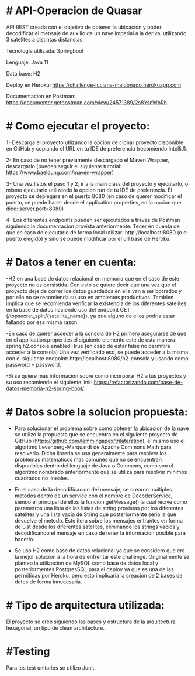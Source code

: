 # # API-Operacion de Quasar
API REST creada con el objetivo de obtener la ubicacion y poder decodificar el mensaje de auxilio de un nave imperial a la deriva, utilizando 3 satelites a distintas distancias.

Tecnología utilizada: Springboot

Lenguaje: Java 11

Data base: H2

Deploy en Heroku: https://challenge-luciana-maldonado.herokuapp.com

Documentacion en Postman: https://documenter.getpostman.com/view/24571389/2s8YsnWbRh


# # Como ejecutar el proyecto:
1- Descarga el proyecto utlizando la opcion de clonar proyecto disponible en GitHub y copiando el URL en tu IDE de preferencia (recomiendo IntelliJ).

2- En caso de no tener previamente descargado el Maven Wrapper, descargarlo (pueden seguir el siguiente tutorial: https://www.baeldung.com/maven-wrapper)

3- Una vez listos el paso 1 y 2, ir a la main class del proyecto y ejecutarlo, o mismo ejecutarlo utilizando la opcion run de tu IDE de preferencia.
El proyecto se deplegara en el puerto 8080 (en caso de querer modificar el puerto, se puede hacer desde el application.properties,
en la opcion que dice: server.port=8080)

4- Los diferentes endpoints pueden ser ejecutados a traves de Postman siguiendo la documentacion provista anteriormente.
Tener en cuenta de que en caso de ejecutarlo de forma local utilizar: http://localhost:8080 (o el puerto elegido) y sino se puede modificar por el url base de Heroku.

# # Datos a tener en cuenta:
-H2 en una base de datos relacional en memoria que en el caso de este proyecto no es persistida. Con esto se quiere decir que una vez que el proyecto deje de correr los datos guardados en ella van a ser borrados y por ello no se recomienda su uso en ambientes productivos.
Tambien implica que se recomienda verificar la existencia de los diferentes satelites en la base de datos haciendo uso del endpoint GET (/topsecret_split/{satellite_name}), ya que alguno de ellos podria estar fallando por esa misma razon.

-En caso de querer acceder a la consola de H2 primero asegurarse de que en el application.properties el siguiente elemento este de esta manera: spring.h2.console.enabled=true (en caso de estar false no permitira acceder a la consola)
Una vez verificado eso, se puede acceder a la misma con el siguiente endpoint: http://localhost:8080/h2-console y usando como password = password.

-Si se quiere mas informacion sobre como incorporar H2 a tus proyectos y su uso recomiendo el siguiente link: https://refactorizando.com/base-de-datos-memoria-h2-spring-boot/

# # Datos sobre la solucion propuesta:
- Para solucionar el problema sobre como obtener la ubicacion de la nave se utilizo la propuesta que se encuentra en el siguiente proyecto de GitHub (https://github.com/lemmingapex/trilateration), el mismo uso el algoritmo Levenberg-Marquardt de Apache Commons Math para resolverlo. Dicha libreria se usa generalmente para resolver los problemas matematicos mas comunes que no se encuentran disponibles dentro del lenguaje de Java o Commons, como son el algoritmo nombrado anteriormente que se utiliza para resolver minimos cuadrados no lineales.

- En el caso de la decodificacion del mensaje, se crearon multiples metodos dentro de un service con el nombre de DecoderService, siendo el principal de ellos la funcion getMessage() la cual recive como parametros una lista de las listas de string provistas por los diferentes satelites y una lista vacia de String que posteriormente seria la que devuelve el metodo. Este itera sobre los mensajes entrantes en forma de List<String> desde los diferentes satelites, eliminando los strings vacios y decodificando el mensaje en caso de tener la informacion posible para hacerlo.
  
- Se uso H2 como base de datos relacional ya que se considero que era la mejor solucion a la hora de enfrentar este challenge. Originalmente se planteo la utilizacion de MySQL como base de datos local y posteriormentes PostgresSQL para el deploy ya que es una de las permitidas por Heroku, pero esto implicaria la creacion de 2 bases de datos de forma innecesaria.  

# # Tipo de arquitectura utilizada:

El proyecto se creo siguiendo las bases y estructura de la arquitectura hexagonal, un tipo de clean architecture.

# #Testing

Para los test unitarios se utilizo Junit. 

